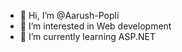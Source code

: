 - 👋 Hi, I’m @Aarush-Popli
- 👀 I’m interested in Web development
- 🌱 I’m currently learning ASP.NET

<!---
Aarush-Popli/Aarush-Popli is a ✨ special ✨ repository because its `README.md` (this file) appears on your GitHub profile.
You can click the Preview link to take a look at your changes.
--->
